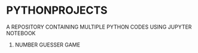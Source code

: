 # PYTHONPROJECTS
A REPOSITORY CONTAINING MULTIPLE PYTHON CODES USING JUPYTER NOTEBOOK
1. NUMBER GUESSER GAME 

